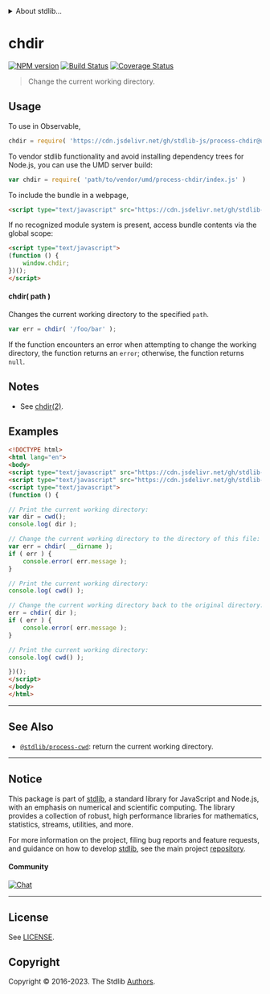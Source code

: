 <!--

@license Apache-2.0

Copyright (c) 2018 The Stdlib Authors.

Licensed under the Apache License, Version 2.0 (the "License");
you may not use this file except in compliance with the License.
You may obtain a copy of the License at

   http://www.apache.org/licenses/LICENSE-2.0

Unless required by applicable law or agreed to in writing, software
distributed under the License is distributed on an "AS IS" BASIS,
WITHOUT WARRANTIES OR CONDITIONS OF ANY KIND, either express or implied.
See the License for the specific language governing permissions and
limitations under the License.

-->


<details>
  <summary>
    About stdlib...
  </summary>
  <p>We believe in a future in which the web is a preferred environment for numerical computation. To help realize this future, we've built stdlib. stdlib is a standard library, with an emphasis on numerical and scientific computation, written in JavaScript (and C) for execution in browsers and in Node.js.</p>
  <p>The library is fully decomposable, being architected in such a way that you can swap out and mix and match APIs and functionality to cater to your exact preferences and use cases.</p>
  <p>When you use stdlib, you can be absolutely certain that you are using the most thorough, rigorous, well-written, studied, documented, tested, measured, and high-quality code out there.</p>
  <p>To join us in bringing numerical computing to the web, get started by checking us out on <a href="https://github.com/stdlib-js/stdlib">GitHub</a>, and please consider <a href="https://opencollective.com/stdlib">financially supporting stdlib</a>. We greatly appreciate your continued support!</p>
</details>

# chdir

[![NPM version][npm-image]][npm-url] [![Build Status][test-image]][test-url] [![Coverage Status][coverage-image]][coverage-url] <!-- [![dependencies][dependencies-image]][dependencies-url] -->

> Change the current working directory.



<section class="usage">

## Usage

To use in Observable,

```javascript
chdir = require( 'https://cdn.jsdelivr.net/gh/stdlib-js/process-chdir@umd/browser.js' )
```

To vendor stdlib functionality and avoid installing dependency trees for Node.js, you can use the UMD server build:

```javascript
var chdir = require( 'path/to/vendor/umd/process-chdir/index.js' )
```

To include the bundle in a webpage,

```html
<script type="text/javascript" src="https://cdn.jsdelivr.net/gh/stdlib-js/process-chdir@umd/browser.js"></script>
```

If no recognized module system is present, access bundle contents via the global scope:

```html
<script type="text/javascript">
(function () {
    window.chdir;
})();
</script>
```

#### chdir( path )

Changes the current working directory to the specified `path`.

<!-- run-disable -->

```javascript
var err = chdir( '/foo/bar' );
```

If the function encounters an error when attempting to change the working directory, the function returns an `error`; otherwise, the function returns `null`.

</section>

<!-- /.usage -->

<section class="notes">

## Notes

-   See [chdir(2)][chdir].

</section>

<!-- /.notes -->

<section class="examples">

## Examples

<!-- eslint no-undef: "error" -->

```html
<!DOCTYPE html>
<html lang="en">
<body>
<script type="text/javascript" src="https://cdn.jsdelivr.net/gh/stdlib-js/process-cwd@umd/browser.js"></script>
<script type="text/javascript" src="https://cdn.jsdelivr.net/gh/stdlib-js/process-chdir@umd/browser.js"></script>
<script type="text/javascript">
(function () {

// Print the current working directory:
var dir = cwd();
console.log( dir );

// Change the current working directory to the directory of this file:
var err = chdir( __dirname );
if ( err ) {
    console.error( err.message );
}

// Print the current working directory:
console.log( cwd() );

// Change the current working directory back to the original directory:
err = chdir( dir );
if ( err ) {
    console.error( err.message );
}

// Print the current working directory:
console.log( cwd() );

})();
</script>
</body>
</html>
```

</section>

<!-- /.examples -->

<!-- Section for related `stdlib` packages. Do not manually edit this section, as it is automatically populated. -->

<section class="related">

* * *

## See Also

-   <span class="package-name">[`@stdlib/process-cwd`][@stdlib/process/cwd]</span><span class="delimiter">: </span><span class="description">return the current working directory.</span>

</section>

<!-- /.related -->

<!-- Section for all links. Make sure to keep an empty line after the `section` element and another before the `/section` close. -->


<section class="main-repo" >

* * *

## Notice

This package is part of [stdlib][stdlib], a standard library for JavaScript and Node.js, with an emphasis on numerical and scientific computing. The library provides a collection of robust, high performance libraries for mathematics, statistics, streams, utilities, and more.

For more information on the project, filing bug reports and feature requests, and guidance on how to develop [stdlib][stdlib], see the main project [repository][stdlib].

#### Community

[![Chat][chat-image]][chat-url]

---

## License

See [LICENSE][stdlib-license].


## Copyright

Copyright &copy; 2016-2023. The Stdlib [Authors][stdlib-authors].

</section>

<!-- /.stdlib -->

<!-- Section for all links. Make sure to keep an empty line after the `section` element and another before the `/section` close. -->

<section class="links">

[npm-image]: http://img.shields.io/npm/v/@stdlib/process-chdir.svg
[npm-url]: https://npmjs.org/package/@stdlib/process-chdir

[test-image]: https://github.com/stdlib-js/process-chdir/actions/workflows/test.yml/badge.svg?branch=main
[test-url]: https://github.com/stdlib-js/process-chdir/actions/workflows/test.yml?query=branch:main

[coverage-image]: https://img.shields.io/codecov/c/github/stdlib-js/process-chdir/main.svg
[coverage-url]: https://codecov.io/github/stdlib-js/process-chdir?branch=main

<!--

[dependencies-image]: https://img.shields.io/david/stdlib-js/process-chdir.svg
[dependencies-url]: https://david-dm.org/stdlib-js/process-chdir/main

-->

[chat-image]: https://img.shields.io/gitter/room/stdlib-js/stdlib.svg
[chat-url]: https://app.gitter.im/#/room/#stdlib-js_stdlib:gitter.im

[stdlib]: https://github.com/stdlib-js/stdlib

[stdlib-authors]: https://github.com/stdlib-js/stdlib/graphs/contributors

[umd]: https://github.com/umdjs/umd
[es-module]: https://developer.mozilla.org/en-US/docs/Web/JavaScript/Guide/Modules

[deno-url]: https://github.com/stdlib-js/process-chdir/tree/deno
[umd-url]: https://github.com/stdlib-js/process-chdir/tree/umd
[esm-url]: https://github.com/stdlib-js/process-chdir/tree/esm
[branches-url]: https://github.com/stdlib-js/process-chdir/blob/main/branches.md

[stdlib-license]: https://raw.githubusercontent.com/stdlib-js/process-chdir/main/LICENSE

[chdir]: http://man7.org/linux/man-pages/man2/chdir.2.html

<!-- <related-links> -->

[@stdlib/process/cwd]: https://github.com/stdlib-js/process-cwd/tree/umd

<!-- </related-links> -->

</section>

<!-- /.links -->
